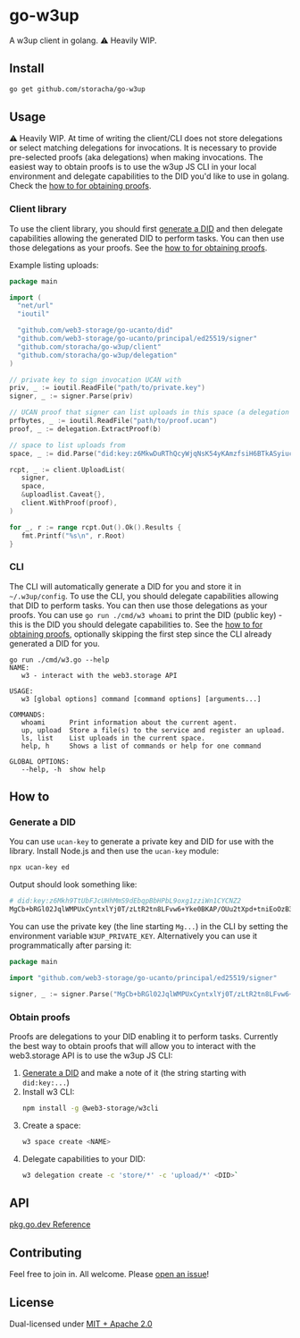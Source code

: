 # go-w3up

A w3up client in golang. ⚠️ Heavily WIP.

## Install

```sh
go get github.com/storacha/go-w3up
```

## Usage

⚠️ Heavily WIP. At time of writing the client/CLI does not store delegations or select matching delegations for invocations. It is necessary to provide pre-selected proofs (aka delegations) when making invocations. The easiest way to obtain proofs is to use the w3up JS CLI in your local environment and delegate capabilities to the DID you'd like to use in golang. Check the [how to for obtaining proofs](#obtain-proofs).

### Client library

To use the client library, you should first [generate a DID](#generate-a-did) and then delegate capabilities allowing the generated DID to perform tasks. You can then use those delegations as your proofs. See the [how to for obtaining proofs](#obtain-proofs).

Example listing uploads:

```go
package main

import (
  "net/url"
  "ioutil"

  "github.com/web3-storage/go-ucanto/did"
  "github.com/web3-storage/go-ucanto/principal/ed25519/signer"
  "github.com/storacha/go-w3up/client"
  "github.com/storacha/go-w3up/delegation"
)

// private key to sign invocation UCAN with
priv, _ := ioutil.ReadFile("path/to/private.key")
signer, _ := signer.Parse(priv)

// UCAN proof that signer can list uploads in this space (a delegation chain)
prfbytes, _ := ioutil.ReadFile("path/to/proof.ucan")
proof, _ := delegation.ExtractProof(b)

// space to list uploads from
space, _ := did.Parse("did:key:z6MkwDuRThQcyWjqNsK54yKAmzfsiH6BTkASyiucThMtHt1y")

rcpt, _ := client.UploadList(
   signer,
   space,
   &uploadlist.Caveat{},
   client.WithProof(proof),
)

for _, r := range rcpt.Out().Ok().Results {
   fmt.Printf("%s\n", r.Root)
}
```

### CLI

The CLI will automatically generate a DID for you and store it in `~/.w3up/config`. To use the CLI, you should delegate capabilities allowing that DID to perform tasks. You can then use those delegations as your proofs. You can use `go run ./cmd/w3 whoami` to print the DID (public key) - this is the DID you should delegate capabilities to. See the [how to for obtaining proofs](#obtain-proofs), optionally skipping the first step since the CLI already generated a DID for you.

```console
go run ./cmd/w3.go --help
NAME:
   w3 - interact with the web3.storage API

USAGE:
   w3 [global options] command [command options] [arguments...]

COMMANDS:
   whoami      Print information about the current agent.
   up, upload  Store a file(s) to the service and register an upload.
   ls, list    List uploads in the current space.
   help, h     Shows a list of commands or help for one command

GLOBAL OPTIONS:
   --help, -h  show help
```

## How to

### Generate a DID

You can use `ucan-key` to generate a private key and DID for use with the library. Install Node.js and then use the `ucan-key` module:

```sh
npx ucan-key ed
```

Output should look something like:

```sh
# did:key:z6Mkh9TtUbFJcUHhMmS9dEbqpBbHPbL9oxg1zziWn1CYCNZ2
MgCb+bRGl02JqlWMPUxCyntxlYj0T/zLtR2tn8LFvw6+Yke0BKAP/OUu2tXpd+tniEoOzB3pxqxHZpRhrZl1UYUeraT0=
```
You can use the private key (the line starting `Mg...`) in the CLI by setting the environment variable `W3UP_PRIVATE_KEY`. Alternatively you can use it programmatically after parsing it:

```go
package main

import "github.com/web3-storage/go-ucanto/principal/ed25519/signer"

signer, _ := signer.Parse("MgCb+bRGl02JqlWMPUxCyntxlYj0T/zLtR2tn8LFvw6+Yke0BKAP/OUu2tXpd+tniEoOzB3pxqxHZpRhrZl1UYUeraT0=")
```

### Obtain proofs

Proofs are delegations to your DID enabling it to perform tasks. Currently the best way to obtain proofs that will allow you to interact with the web3.storage API is to use the w3up JS CLI:

1. [Generate a DID](#generate-a-did) and make a note of it (the string starting with `did:key:...`)
1. Install w3 CLI:
    ```sh
    npm install -g @web3-storage/w3cli
    ```
1. Create a space:
    ```sh
    w3 space create <NAME>
    ```
1. Delegate capabilities to your DID:
    ```sh
    w3 delegation create -c 'store/*' -c 'upload/*' <DID>`
    ```

## API

[pkg.go.dev Reference](https://pkg.go.dev/github.com/storacha/go-w3up)

## Contributing

Feel free to join in. All welcome. Please [open an issue](https://github.com/storacha/go-w3up/issues)!

## License

Dual-licensed under [MIT + Apache 2.0](LICENSE.md)
